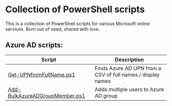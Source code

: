  
# Collection of PowerShell scripts

This is a collection of PowerShell scripts for various Microsoft online services. Born out of need, shared with love.

## Azure AD scripts:

| Script      | Description |
| ----------- | ----------- |
| [Get-UPNfromFullName.ps1](https://raw.githubusercontent.com/sharket/PowerShell-Scripts/main/AzureAD/Get-UPNfromFullName.ps1) | Finds Azure AD UPN from a CSV of full names / display names |
| [Add-BulkAzureADGroupMember.ps1](https://raw.githubusercontent.com/sharket/PowerShell-Scripts/main/AzureAD/Add-BulkAzureADGroupMember.ps1) | Adds multiple users to Azure AD group |

